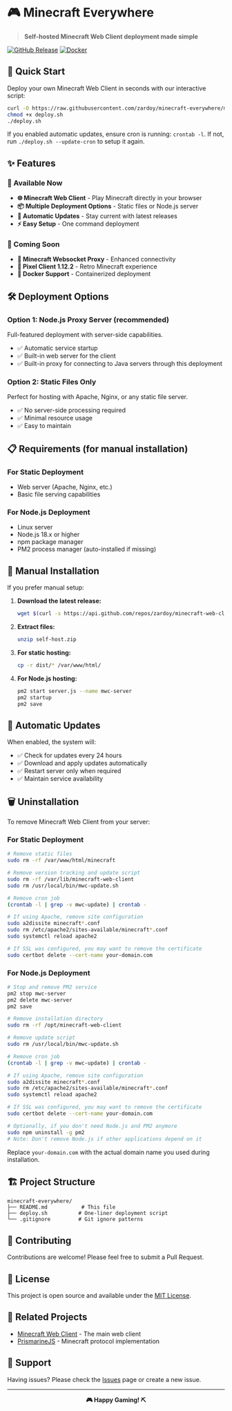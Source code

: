 # 🎮 Minecraft Everywhere

> **Self-hosted Minecraft Web Client deployment made simple**

[![GitHub Release](https://img.shields.io/github/v/release/zardoy/minecraft-web-client?style=for-the-badge&logo=github)](https://github.com/zardoy/minecraft-web-client/releases)
[![Docker](https://img.shields.io/badge/Docker-Coming%20Soon-blue?style=for-the-badge&logo=docker)](https://docker.com)

## 🚀 Quick Start

Deploy your own Minecraft Web Client in seconds with our interactive script:

```bash
curl -O https://raw.githubusercontent.com/zardoy/minecraft-everywhere/main/deploy.sh
chmod +x deploy.sh
./deploy.sh
```

If you enabled automatic updates, ensure cron is running: `crontab -l`. If not, run `./deploy.sh --update-cron` to setup it again.

## ✨ Features

### 🎯 Available Now
- **🌐 Minecraft Web Client** - Play Minecraft directly in your browser
- **📦 Multiple Deployment Options** - Static files or Node.js server
- **🔄 Automatic Updates** - Stay current with latest releases
- **⚡ Easy Setup** - One command deployment

### 🔮 Coming Soon
- **🔌 Minecraft Websocket Proxy** - Enhanced connectivity
- **🎨 Pixel Client 1.12.2** - Retro Minecraft experience
- **🐳 Docker Support** - Containerized deployment

## 🛠️ Deployment Options

### Option 1: Node.js Proxy Server (recommended)
Full-featured deployment with server-side capabilities.
- ✅ Automatic service startup
- ✅ Built-in web server for the client
- ✅ Built-in proxy for connecting to Java servers through this deployment

### Option 2: Static Files Only
Perfect for hosting with Apache, Nginx, or any static file server.
- ✅ No server-side processing required
- ✅ Minimal resource usage
- ✅ Easy to maintain

## 📋 Requirements (for manual installation)

### For Static Deployment
- Web server (Apache, Nginx, etc.)
- Basic file serving capabilities

### For Node.js Deployment
- Linux server
- Node.js 18.x or higher
- npm package manager
- PM2 process manager (auto-installed if missing)

## 🔧 Manual Installation

If you prefer manual setup:

1. **Download the latest release:**
   ```bash
   wget $(curl -s https://api.github.com/repos/zardoy/minecraft-web-client/releases/latest | grep "browser_download_url.*self-host.zip" | cut -d '"' -f 4)
   ```

2. **Extract files:**
   ```bash
   unzip self-host.zip
   ```

3. **For static hosting:**
   ```bash
   cp -r dist/* /var/www/html/
   ```

4. **For Node.js hosting:**
   ```bash
   pm2 start server.js --name mwc-server
   pm2 startup
   pm2 save
   ```

## 🔄 Automatic Updates

When enabled, the system will:
- ✅ Check for updates every 24 hours
- ✅ Download and apply updates automatically
- ✅ Restart server only when required
- ✅ Maintain service availability

## 🗑️ Uninstallation

To remove Minecraft Web Client from your server:

### For Static Deployment
```bash
# Remove static files
sudo rm -rf /var/www/html/minecraft

# Remove version tracking and update script
sudo rm -rf /var/lib/minecraft-web-client
sudo rm /usr/local/bin/mwc-update.sh

# Remove cron job
(crontab -l | grep -v mwc-update) | crontab -

# If using Apache, remove site configuration
sudo a2dissite minecraft*.conf
sudo rm /etc/apache2/sites-available/minecraft*.conf
sudo systemctl reload apache2

# If SSL was configured, you may want to remove the certificate
sudo certbot delete --cert-name your-domain.com
```

### For Node.js Deployment
```bash
# Stop and remove PM2 service
pm2 stop mwc-server
pm2 delete mwc-server
pm2 save

# Remove installation directory
sudo rm -rf /opt/minecraft-web-client

# Remove update script
sudo rm /usr/local/bin/mwc-update.sh

# Remove cron job
(crontab -l | grep -v mwc-update) | crontab -

# If using Apache, remove site configuration
sudo a2dissite minecraft*.conf
sudo rm /etc/apache2/sites-available/minecraft*.conf
sudo systemctl reload apache2

# If SSL was configured, you may want to remove the certificate
sudo certbot delete --cert-name your-domain.com

# Optionally, if you don't need Node.js and PM2 anymore
sudo npm uninstall -g pm2
# Note: Don't remove Node.js if other applications depend on it
```

Replace `your-domain.com` with the actual domain name you used during installation.

## 🏗️ Project Structure

```
minecraft-everywhere/
├── README.md           # This file
├── deploy.sh          # One-liner deployment script
└── .gitignore         # Git ignore patterns
```

## 🤝 Contributing

Contributions are welcome! Please feel free to submit a Pull Request.

## 📄 License

This project is open source and available under the [MIT License](LICENSE).

## 🔗 Related Projects

- [Minecraft Web Client](https://github.com/zardoy/minecraft-web-client) - The main web client
- [PrismarineJS](https://github.com/PrismarineJS) - Minecraft protocol implementation

## 💬 Support

Having issues? Please check the [Issues](https://github.com/zardoy/minecraft-everywhere/issues) page or create a new issue.

---

<div align="center">
  <b>🎮 Happy Gaming! ⛏️</b>
</div>
